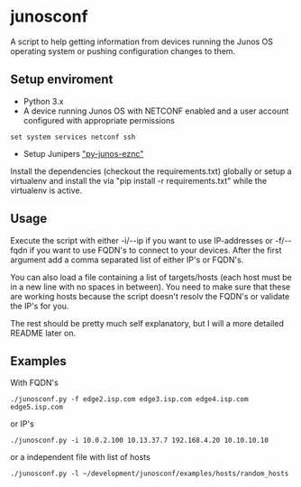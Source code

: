 # junosconf
A script to help getting information from devices running the Junos OS operating system or pushing configuration changes to them.

## Setup enviroment
- Python 3.x
- A device running Junos OS with NETCONF enabled and a user account configured with appropriate permissions
```
set system services netconf ssh
```

- Setup Junipers ["py-junos-eznc"](https://github.com/Juniper/py-junos-eznc)

Install the dependencies (checkout the requirements.txt) globally or setup a virtualenv and install the via "pip install -r requirements.txt" while the virtualenv is active.

## Usage

Execute the script with either -i/--ip if you want to use IP-addresses or -f/--fqdn if you want to use FQDN's to connect to your devices.
After the first argument add a comma separated list of either IP's or FQDN's.

You can also load a file containing a list of targets/hosts (each host must be in a new line with no spaces in between).
You need to make sure that these are working hosts because the script doesn't resolv the FQDN's or validate the IP's for you.

The rest should be pretty much self explanatory, but I will a more detailed README later on.

## Examples

With FQDN's
```
./junosconf.py -f edge2.isp.com edge3.isp.com edge4.isp.com edge5.isp.com
```
or IP's
```
./junosconf.py -i 10.0.2.100 10.13.37.7 192.168.4.20 10.10.10.10
```
or a independent file with list of hosts
```
./junosconf.py -l ~/development/junosconf/examples/hosts/random_hosts
```
